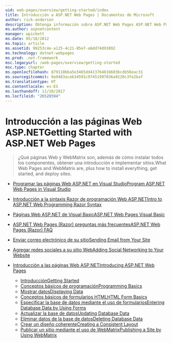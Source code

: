 ```yaml
---
uid: web-pages/overview/getting-started/index
title: Introducción a ASP.NET Web Pages | Documentos de Microsoft
author: rick-anderson
description: Obtenga información sobre ASP.NET Web Pages ASP.NET Web Pages y la nueva sintaxis Razor proporcionan una manera rápida, cercana y ligera de combinar código de servidor con HTML t...
ms.author: aspnetcontent
manager: wpickett
ms.date: 05/18/2012
ms.topic: article
ms.assetid: 99253c4e-a125-4c21-85e7-a6dd74d93892
ms.technology: dotnet-webpages
ms.prod: .net-framework
msc.legacyurl: /web-pages/overview/getting-started
msc.type: chapter
ms.openlocfilehash: 879110bba5e3465dd413764816603bcdb56eac31
ms.sourcegitcommit: 9a9483aceb34591c97451997036a9120c3fe2baf
ms.translationtype: HT
ms.contentlocale: es-ES
ms.lasthandoff: 11/10/2017
ms.locfileid: "26528594"
---
```

<a name="getting-started-with-aspnet-web-pages"></a><span data-ttu-id="13f06-103">Introducción a las páginas Web ASP.NET</span><span class="sxs-lookup"><span data-stu-id="13f06-103">Getting Started with ASP.NET Web Pages</span></span>
====================
> <span data-ttu-id="13f06-104">¿Qué páginas Web y WebMatrix son, además de cómo instalar todos los componentes, obtener una introducción e implementar sitios.</span><span class="sxs-lookup"><span data-stu-id="13f06-104">What Web Pages and WebMatrix are, plus how to install everything, get started, and deploy sites.</span></span>


- [<span data-ttu-id="13f06-105">Programar las páginas Web ASP.NET en Visual Studio</span><span class="sxs-lookup"><span data-stu-id="13f06-105">Program ASP.NET Web Pages in Visual Studio</span></span>](program-asp-net-web-pages-in-visual-studio.md)
- [<span data-ttu-id="13f06-106">Introducción a la sintaxis Razor de programación Web ASP.NET</span><span class="sxs-lookup"><span data-stu-id="13f06-106">Intro to ASP.NET Web Programming Razor Syntax</span></span>](introducing-razor-syntax-c.md)
- [<span data-ttu-id="13f06-107">Páginas Web ASP.NET de Visual Basic</span><span class="sxs-lookup"><span data-stu-id="13f06-107">ASP.NET Web Pages Visual Basic</span></span>](introducing-razor-syntax-vb.md)
- [<span data-ttu-id="13f06-108">ASP.NET Web Pages (Razor) preguntas más frecuentes</span><span class="sxs-lookup"><span data-stu-id="13f06-108">ASP.NET Web Pages (Razor) FAQ</span></span>](aspnet-web-pages-razor-faq.md)
- [<span data-ttu-id="13f06-109">Enviar correo electrónico de su sitio</span><span class="sxs-lookup"><span data-stu-id="13f06-109">Sending Email from Your Site</span></span>](11-adding-email-to-your-web-site.md)
- [<span data-ttu-id="13f06-110">Agregar redes sociales a su sitio Web</span><span class="sxs-lookup"><span data-stu-id="13f06-110">Adding Social Networking to Your Website</span></span>](13-adding-social-networking-to-your-web-site.md)
- [<span data-ttu-id="13f06-111">Introducción a las páginas Web ASP.NET</span><span class="sxs-lookup"><span data-stu-id="13f06-111">Introducing ASP.NET Web Pages</span></span>](introducing-aspnet-web-pages-2/index.md)

    - [<span data-ttu-id="13f06-112">Introducción</span><span class="sxs-lookup"><span data-stu-id="13f06-112">Getting Started</span></span>](introducing-aspnet-web-pages-2/getting-started.md)
    - [<span data-ttu-id="13f06-113">Conceptos básicos de programación</span><span class="sxs-lookup"><span data-stu-id="13f06-113">Programming Basics</span></span>](introducing-aspnet-web-pages-2/intro-to-web-pages-programming.md)
    - [<span data-ttu-id="13f06-114">Mostrar datos</span><span class="sxs-lookup"><span data-stu-id="13f06-114">Displaying Data</span></span>](introducing-aspnet-web-pages-2/displaying-data.md)
    - [<span data-ttu-id="13f06-115">Conceptos básicos de formularios HTML</span><span class="sxs-lookup"><span data-stu-id="13f06-115">HTML Form Basics</span></span>](introducing-aspnet-web-pages-2/form-basics.md)
    - [<span data-ttu-id="13f06-116">Especificar la base de datos mediante el uso de formularios</span><span class="sxs-lookup"><span data-stu-id="13f06-116">Entering Database Data by Using Forms</span></span>](introducing-aspnet-web-pages-2/entering-data.md)
    - [<span data-ttu-id="13f06-117">Actualizar la base de datos</span><span class="sxs-lookup"><span data-stu-id="13f06-117">Updating Database Data</span></span>](introducing-aspnet-web-pages-2/updating-data.md)
    - [<span data-ttu-id="13f06-118">Eliminar datos de la base de datos</span><span class="sxs-lookup"><span data-stu-id="13f06-118">Deleting Database Data</span></span>](introducing-aspnet-web-pages-2/deleting-data.md)
    - [<span data-ttu-id="13f06-119">Crear un diseño coherente</span><span class="sxs-lookup"><span data-stu-id="13f06-119">Creating a Consistent Layout</span></span>](introducing-aspnet-web-pages-2/layouts.md)
    - [<span data-ttu-id="13f06-120">Publicar un sitio mediante el uso de WebMatrix</span><span class="sxs-lookup"><span data-stu-id="13f06-120">Publishing a Site by Using WebMatrix</span></span>](introducing-aspnet-web-pages-2/publishing.md)
